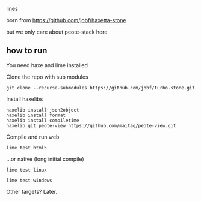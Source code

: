 lines

born from https://github.com/jobf/haxetta-stone

but we only care about peote-stack here 

## how to run

You need haxe and lime installed

Clone the repo with sub modules

```
git clone --recurse-submodules https://github.com/jobf/turbo-stone.git
```

Install haxelibs

```
haxelib install json2object
haxelib install format
haxelib install compiletime
haxelib git peote-view https://github.com/maitag/peote-view.git
```

Compile and run web

```
lime test html5
```


...or native (long initial compile)

```
lime test linux
```

```
lime test windows
```

Other targets? Later.